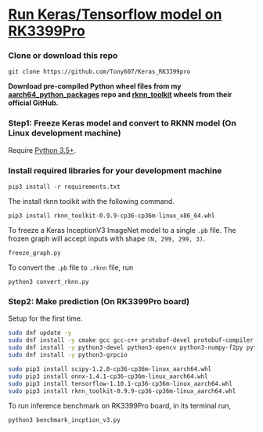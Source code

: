 # [Run Keras/Tensorflow model on RK3399Pro](https://www.dlology.com/blog/how-to-run-keras-model-on-rk3399pro/)

### Clone or download this repo
```
git clone https://github.com/Tony607/Keras_RK3399pro
```

**Download pre-compiled Python wheel files from my [aarch64_python_packages](https://github.com/Tony607/aarch64_python_packages) repo and [rknn_toolkit](https://github.com/rockchip-toybrick/RKNPUTool/tree/master/rknn-toolkit/package) wheels from their official GitHub.** 
### Step1: Freeze Keras model and convert to RKNN model (On Linux development machine)
Require [Python 3.5+](https://www.python.org/ftp/python/3.6.7/python-3.6.7.exe).

### Install required libraries for your development machine
`pip3 install -r requirements.txt`

The install rknn toolkit with the following command.
```
pip3 install rknn_toolkit-0.9.9-cp36-cp36m-linux_x86_64.whl
```

To freeze a Keras InceptionV3 ImageNet model to a single `.pb` file.
The frozen graph will accept inputs with shape `(N, 299, 299, 3)`.
```
freeze_graph.py
```

To convert the `.pb` file to `.rknn` file, run
```
python3 convert_rknn.py
```

### Step2: Make prediction (On RK3399Pro board)
Setup for the first time.
```bash
sudo dnf update -y
sudo dnf install -y cmake gcc gcc-c++ protobuf-devel protobuf-compiler lapack-devel
sudo dnf install -y python3-devel python3-opencv python3-numpy-f2py python3-h5py python3-lmdb
sudo dnf install -y python3-grpcio

sudo pip3 install scipy-1.2.0-cp36-cp36m-linux_aarch64.whl
sudo pip3 install onnx-1.4.1-cp36-cp36m-linux_aarch64.whl
sudo pip3 install tensorflow-1.10.1-cp36-cp36m-linux_aarch64.whl
sudo pip3 install rknn_toolkit-0.9.9-cp36-cp36m-linux_aarch64.whl
```


To run inference benchmark on RK3399Pro board, in its terminal run,
```
python3 benchmark_incption_v3.py
```